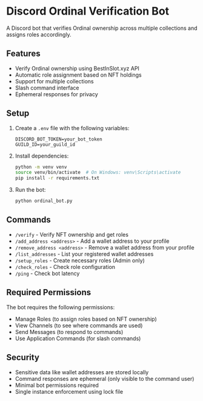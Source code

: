 # Discord Ordinal Verification Bot

A Discord bot that verifies Ordinal ownership across multiple collections and assigns roles accordingly.

## Features

- Verify Ordinal ownership using BestInSlot.xyz API
- Automatic role assignment based on NFT holdings
- Support for multiple collections
- Slash command interface
- Ephemeral responses for privacy

## Setup

1. Create a `.env` file with the following variables:
   ```
   DISCORD_BOT_TOKEN=your_bot_token
   GUILD_ID=your_guild_id
   ```

2. Install dependencies:
   ```bash
   python -m venv venv
   source venv/bin/activate  # On Windows: venv\Scripts\activate
   pip install -r requirements.txt
   ```

3. Run the bot:
   ```bash
   python ordinal_bot.py
   ```

## Commands

- `/verify` - Verify NFT ownership and get roles
- `/add_address <address>` - Add a wallet address to your profile
- `/remove_address <address>` - Remove a wallet address from your profile
- `/list_addresses` - List your registered wallet addresses
- `/setup_roles` - Create necessary roles (Admin only)
- `/check_roles` - Check role configuration
- `/ping` - Check bot latency

## Required Permissions

The bot requires the following permissions:
- Manage Roles (to assign roles based on NFT ownership)
- View Channels (to see where commands are used)
- Send Messages (to respond to commands)
- Use Application Commands (for slash commands)

## Security

- Sensitive data like wallet addresses are stored locally
- Command responses are ephemeral (only visible to the command user)
- Minimal bot permissions required
- Single instance enforcement using lock file
